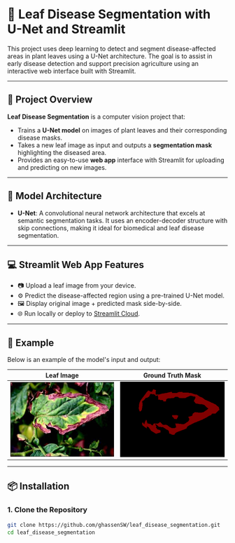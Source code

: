 # 🌿 Leaf Disease Segmentation with U-Net and Streamlit

This project uses deep learning to detect and segment disease-affected areas in plant leaves using a U-Net architecture. The goal is to assist in early disease detection and support precision agriculture using an interactive web interface built with Streamlit.

---

## 🚀 Project Overview

**Leaf Disease Segmentation** is a computer vision project that:
- Trains a **U-Net model** on images of plant leaves and their corresponding disease masks.
- Takes a new leaf image as input and outputs a **segmentation mask** highlighting the diseased area.
- Provides an easy-to-use **web app** interface with Streamlit for uploading and predicting on new images.

---

## 🧠 Model Architecture

- **U-Net**: A convolutional neural network architecture that excels at semantic segmentation tasks. It uses an encoder-decoder structure with skip connections, making it ideal for biomedical and leaf disease segmentation.

---

## 💻 Streamlit Web App Features

- 📷 Upload a leaf image from your device.
- ⚙️ Predict the disease-affected region using a pre-trained U-Net model.
- 🖼️ Display original image + predicted mask side-by-side.
- 🌐 Run locally or deploy to [Streamlit Cloud](https://streamlit.io/cloud).

---

## 📸 Example

Below is an example of the model's input and output:

| Leaf Image | Ground Truth Mask |
|------------|-------------------|
| ![Leaf](images/leaf_sample.jpg) | ![Mask](images/mask_sample.png) |

---

## 📦 Installation

### 1. Clone the Repository

```bash
git clone https://github.com/ghassenSW/leaf_disease_segmentation.git
cd leaf_disease_segmentation

